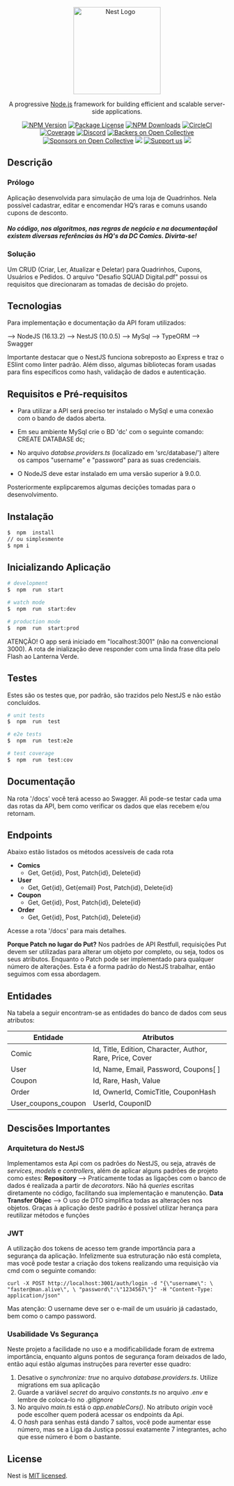 <p align="center">
  <a href="http://nestjs.com/" target="blank"><img src="https://nestjs.com/img/logo-small.svg" width="200" alt="Nest Logo" /></a>
</p>

[circleci-image]: https://img.shields.io/circleci/build/github/nestjs/nest/master?token=abc123def456
[circleci-url]: https://circleci.com/gh/nestjs/nest

  <p align="center">A progressive <a href="http://nodejs.org" target="_blank">Node.js</a> framework for building efficient and scalable server-side applications.</p>
    <p align="center">
<a href="https://www.npmjs.com/~nestjscore" target="_blank"><img src="https://img.shields.io/npm/v/@nestjs/core.svg" alt="NPM Version" /></a>
<a href="https://www.npmjs.com/~nestjscore" target="_blank"><img src="https://img.shields.io/npm/l/@nestjs/core.svg" alt="Package License" /></a>
<a href="https://www.npmjs.com/~nestjscore" target="_blank"><img src="https://img.shields.io/npm/dm/@nestjs/common.svg" alt="NPM Downloads" /></a>
<a href="https://circleci.com/gh/nestjs/nest" target="_blank"><img src="https://img.shields.io/circleci/build/github/nestjs/nest/master" alt="CircleCI" /></a>
<a href="https://coveralls.io/github/nestjs/nest?branch=master" target="_blank"><img src="https://coveralls.io/repos/github/nestjs/nest/badge.svg?branch=master#9" alt="Coverage" /></a>
<a href="https://discord.gg/G7Qnnhy" target="_blank"><img src="https://img.shields.io/badge/discord-online-brightgreen.svg" alt="Discord"/></a>
<a href="https://opencollective.com/nest#backer" target="_blank"><img src="https://opencollective.com/nest/backers/badge.svg" alt="Backers on Open Collective" /></a>
<a href="https://opencollective.com/nest#sponsor" target="_blank"><img src="https://opencollective.com/nest/sponsors/badge.svg" alt="Sponsors on Open Collective" /></a>
  <a href="https://paypal.me/kamilmysliwiec" target="_blank"><img src="https://img.shields.io/badge/Donate-PayPal-ff3f59.svg"/></a>
    <a href="https://opencollective.com/nest#sponsor"  target="_blank"><img src="https://img.shields.io/badge/Support%20us-Open%20Collective-41B883.svg" alt="Support us"></a>
  <a href="https://twitter.com/nestframework" target="_blank"><img src="https://img.shields.io/twitter/follow/nestframework.svg?style=social&label=Follow"></a>
</p>
  <!--[![Backers on Open Collective](https://opencollective.com/nest/backers/badge.svg)](https://opencollective.com/nest#backer)
  [![Sponsors on Open Collective](https://opencollective.com/nest/sponsors/badge.svg)](https://opencollective.com/nest#sponsor)-->


## Descrição

### Prólogo
Aplicação desenvolvida para simulação de uma loja de Quadrinhos. Nela possível cadastrar, editar e encomendar HQ’s raras e comuns usando cupons de desconto.

####  *No código, nos algoritmos, nas regras de negócio e na documentaçãoI existem diversas referências às HQ's da DC Comics. Divirta-se!*


### Solução
Um CRUD (Criar, Ler, Atualizar e Deletar) para Quadrinhos, Cupons, Usuários e Pedidos. O arquivo "Desafio SQUAD Digital.pdf" possui os requisitos que direcionaram as tomadas de decisão do projeto.


## Tecnologias
Para implementação e documentação da API foram utilizados:

--> NodeJS (16.13.2)
--> NestJS (10.0.5)
--> MySql
--> TypeORM
--> Swagger

Importante destacar que o NestJS funciona sobreposto ao Express e traz o ESlint como linter padrão. Além disso, algumas bibliotecas foram usadas para fins específicos como hash, validação de dados e autenticação.


## Requisitos e Pré-requisitos

- Para utilizar a API será preciso ter instalado o MySql e uma conexão com o bando de dados aberta.

- Em seu ambiente MySql crie o BD 'dc' com o seguinte comando: CREATE DATABASE  dc;

- No arquivo *databse.providers.ts* (localizado em 'src/database/') altere os campos "username" e "password" para as suas credenciais.
  
- O NodeJS deve estar instalado em uma versão superior à 9.0.0.
  

Posteriormente explipcaremos algumas decições tomadas para o desenvolvimento.
  

## Instalação
```bash
$  npm  install
// ou simplesmente
$ npm i
```

## Inicializando Aplicação

```bash
# development
$  npm  run  start

# watch mode
$  npm  run  start:dev

# production mode
$  npm  run  start:prod
```

ATENÇÃO! O app será iniciado em "localhost:3001" (não na convencional 3000).
A rota de inialização deve responder com uma linda frase dita pelo Flash ao Lanterna Verde.

  

## Testes

Estes são os testes que, por padrão, são trazidos pelo NestJS e não estão concluídos.
```bash
# unit tests
$  npm  run  test

# e2e tests
$  npm  run  test:e2e

# test coverage
$  npm  run  test:cov
```

  ## Documentação
  Na rota '/docs' você terá acesso ao Swagger. Ali pode-se testar cada uma das rotas da API, bem como verificar os dados que elas recebem e/ou retornam.
  
  ## Endpoints
  
Abaixo estão listados os métodos acessíveis de cada rota
 - **Comics**
	 - Get, Get{id}, Post, Patch{id}, Delete{id}
 - **User**	
	  - Get, Get{id}, Get{email} Post, Patch{id}, Delete{id}
 - **Coupon**
	 - Get, Get{id}, Post, Patch{id}, Delete{id}
 - **Order**	
	- Get, Get{id}, Post, Patch{id}, Delete{id}

Acesse a rota  '/docs' para mais detalhes.

 **Porque Patch no lugar do Put?**
Nos padrões de API Restfull, requisições Put devem ser utilizadas para alterar um objeto por completo, ou seja, todos os seus atributos. Enquanto o Patch pode ser implementado para qualquer número de alterações. Esta é a forma padrão do NestJS trabalhar, então seguimos com essa abordagem.

## Entidades

Na tabela a seguir encontram-se as entidades do banco de dados com seus atributos:


|Entidade|Atributos|
|--|--|
|Comic| Id, Title, Edition, Character, Author, Rare, Price, Cover|
|User| Id, Name, Email, Password, Coupons[ ] |
|Coupon|Id, Rare, Hash, Value |
|Order|Id, OwnerId, ComicTitle, CouponHash |
|User_coupons_coupon| UserId, CouponID|

## Descisões Importantes

### Arquitetura do NestJS
Implementamos esta Api com os padrões do NestJS, ou seja, através de *services*, *models* e *controllers*, além de aplicar alguns padrões de projeto como estes:
**Repository** 
--> Praticamente todas as ligações com o banco de dados é realizada a partir de *decorators*. Não há *queries* escritas diretamente no código, facilitando sua implementação e manutenção.
**Data Transfer Objec**
--> O uso de DTO simplifica todas as alterações nos objetos. Graças à aplicação deste padrão é possível utilizar herança para reutilizar métodos e funções

### JWT
A utilização dos tokens de acesso tem grande importância para a segurança da aplicação. Infelizmente sua estruturação não está completa, mas você pode testar a criação dos tokens realizando uma requisição via cmd com o seguinte comando:

	curl -X POST http://localhost:3001/auth/login -d "{\"username\": \ "faster@man.alive\", \ "password\":\"1234567\"}" -H "Content-Type: application/json"
Mas atenção: O username deve ser o e-mail de um usuário já cadastado, bem como o campo password.

### Usabilidade Vs Segurança
Neste projeto a facilidade no uso e a modificabilidade foram de extrema importância, enquanto alguns pontos de segurança foram deixados de lado, então aqui estão algumas instruções para reverter esse quadro:

 1. Desative o *synchronize:  true* no arquivo *database.providers.ts*. Utilize migrations em sua aplicação
 2. Guarde a variável *secret* do arquivo *constants.ts* no arquivo *.env* e lembre de coloca-lo no *.gitignore*
 3.  No arquivo *main.ts* está o *app.enableCors()*. No atributo *origin* você pode escolher quem poderá acessar os endpoints da Api.
 4. O *hash* para senhas está dando 7 saltos, você pode aumentar esse número, mas se a Liga da Justiça possui exatamente 7 integrantes, acho que esse número é bom o bastante.

## License
Nest is [MIT licensed](LICENSE).